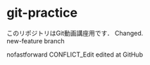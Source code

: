 # git-practice
このリポジトリはGit動画講座用です．
Changed.  
new-feature branch

nofastforward
CONFLICT_Edit
edited at GitHub
